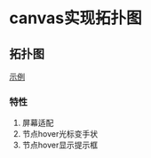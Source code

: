 # canvas实现拓扑图
## 拓扑图
[示例](https://spring011.github.io/canvas-topology/dist/production/index.html)
### 特性
1. 屏幕适配
2. 节点hover光标变手状
3. 节点hover显示提示框

